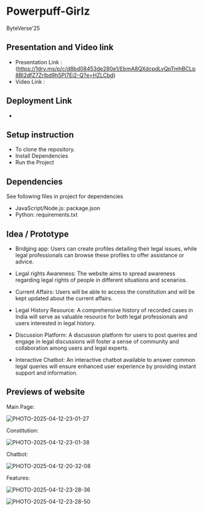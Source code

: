 # Powerpuff-Girlz 
ByteVerse'25
​

## Presentation and Video link

- Presentation Link : (https://1drv.ms/p/c/d8bd08453de280e1/EbmA8QXdcpdLvQpTmhBCLp8Bl2dfZ7Zrlbd9h5PI7Ei2-Q?e=HZLCbd)
- Video Link :

## Deployment Link

- 

## Setup instruction 
- To clone the repository.
- Install Dependencies
- Run the Project

## Dependencies
See following files in project for dependencies

- JavaScript/Node.js: package.json
- Python: requirements.txt

## Idea / Prototype 

- Bridging app: 
Users can create profiles detailing their legal issues, while legal professionals can browse these profiles to offer assistance or advice.​

- Legal rights Awareness: 
The website aims to spread awareness regarding legal rights of people in different situations and scenarios.​

- Current Affairs: 
Users will be able to access the constitution and will be kept updated about the current affairs.​

- Legal History Resource:
A comprehensive history of recorded cases in India will serve as valuable resource for both legal professionals and users interested in legal history.​

- Discussion Platform:
A discussion platform for users to post queries and engage in legal discussions will foster a sense of community and collaboration among users and legal experts.​

- Interactive Chatbot:
An interactive chatbot available to answer common legal queries will ensure enhanced user experience by providing instant support and information.​

## Previews of website

Main Page: 

![PHOTO-2025-04-12-23-01-27](https://github.com/user-attachments/assets/7d1b89c1-21a6-4c52-9b3d-5d0d1bd57080)

Constitution:

​![PHOTO-2025-04-12-23-01-38](https://github.com/user-attachments/assets/8058f235-c68a-4e20-8b5c-2527d352ae87)




Chatbot:

![PHOTO-2025-04-12-20-32-08](https://github.com/user-attachments/assets/4b04319f-3ad4-4d76-b3c2-67ca1f0fe122)

Features:

![PHOTO-2025-04-12-23-28-36](https://github.com/user-attachments/assets/533c2fa5-44f7-4b40-aed6-bb89dbb46802)

​![PHOTO-2025-04-12-23-28-50](https://github.com/user-attachments/assets/067b64de-3130-4a6d-8848-05629b7d54a4)


​

​

​

